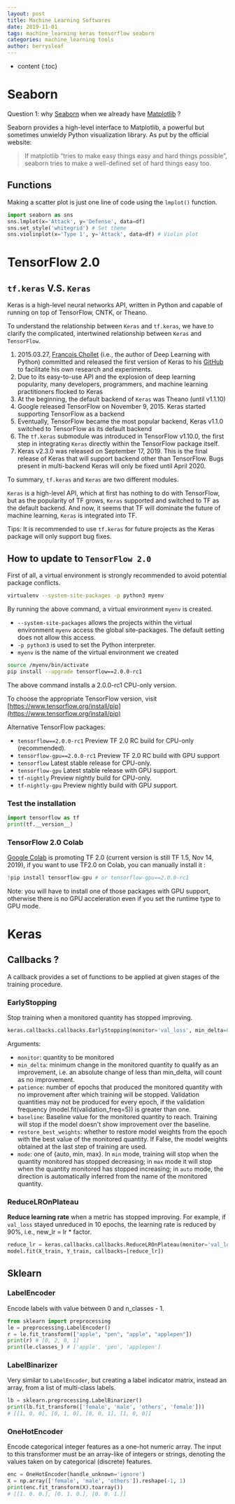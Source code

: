 ```yaml
---
layout: post
title: Machine Learning Softwares
date: 2019-11-01
tags: machine_learning keras tensorflow seaborn
categories: machine_learning tools
author: berrysleaf
---
```

* content
{:toc}

# Seaborn 

Question 1: why [Seaborn](https://seaborn.pydata.org/index.html) when we already have [Matplotlib](https://matplotlib.org) ?




Seaborn provides a high-level interface to Matplotlib, a powerful but sometimes unwieldy Python visualization library. As put by the official website:
> If matplotlib “tries to make easy things easy and hard things possible”, seaborn tries to make a well-defined set of hard things easy too.

## Functions 
Making a scatter plot is just one line of code using the `lmplot()` function.
```python
import seaborn as sns 
sns.lmplot(x='Attack', y='Defense', data=df)
sns.set_style('whitegrid') # Set theme
sns.violinplot(x='Type 1', y='Attack', data=df) # Violin plot
```


# TensorFlow 2.0 

## `tf.keras` V.S. `Keras`
Keras is a high-level neural networks API, written in Python and capable of running on top of TensorFlow, CNTK, or Theano.

To understand the relationship between `Keras` and `tf.keras`, we have to clarify the complicated, intertwined relationship between `Keras` and `TensorFlow`. 

1. 2015.03.27, [Francois Chollet](https://fchollet.com/) (i.e., the author of Deep Learning with Python) committed and released the first version of Keras to his [GitHub](https://github.com/fchollet) to facilitate his own research and experiments. 
2. Due to its easy-to-use API and the explosion of deep learning popularity, many developers, programmers, and machine learning practitioners flocked to Keras
3. At the beginning, the default backend of `Keras` was Theano (until v1.1.10)
4. Google released TensorFlow on November 9, 2015. Keras started supporting TensorFlow as a backend
5. Eventually, TensorFlow became the most popular backend, Keras v1.1.0 switched to TensorFlow as its default backend
6. The `tf.keras` submodule was introduced in TensorFlow v1.10.0, the first step in integrating `Keras` directly within the TensorFlow package itself.
7. Keras v2.3.0 was released on September 17, 2019. This is the final release of Keras that will support backend other than TensorFlow. Bugs present in multi-backend Keras will only be fixed until April 2020. 

To summary, `tf.keras` and `Keras` are two different modules. 

`Keras` is a high-level API, which at first has nothing to do with TensorFlow, but as the popularity of TF grows, `Keras` supported and switched to TF as the default backend. And now, it seems that TF will dominate the future of machine learning, `Keras` is integrated into TF. 

Tips: It is recommended to use `tf.keras` for future projects as the Keras package will only support bug fixes.

## How to update to `TensorFlow 2.0`
First of all, a virtual environment is strongly recommended to avoid potential package conflicts. 
```bash
virtualenv --system-site-packages -p python3 myenv
```
By running the above command, a virtual environment `myenv` is created. 
* `--system-site-packages` allows the projects within the virtual environment `myenv` access the global site-packages. The default setting does not allow this access.
* `-p python3` is used to set the Python interpreter.
* `myenv` is the name of the virtual environment we created

```bash
source /myenv/bin/activate
pip install --upgrade tensorflow==2.0.0-rc1
```

The above command installs a 2.0.0-rc1 CPU-only version.

To choose the appropriate TensorFlow version, visit [https://www.tensorflow.org/install/pip](https://www.tensorflow.org/install/pip)

Alternative TensorFlow packages: 

* `tensorflow==2.0.0-rc1` Preview TF 2.0 RC build for CPU-only (recommended).
* `tensorflow-gpu==2.0.0-rc1` Preview TF 2.0 RC build with GPU support
* `tensorflow` Latest stable release for CPU-only.
* `tensorflow-gpu` Latest stable release with GPU support.
* `tf-nightly` Preview nightly build for CPU-only.
* `tf-nightly-gpu` Preview nightly build with GPU support.

### Test the installation 
```Python
import tensorflow as tf
print(tf.__version__)
```

### TensorFlow 2.0 Colab
[Google Colab](https://colab.research.google.com) is promoting TF 2.0 (current version is still TF 1.5, Nov 14, 2019), if you want to use TF2.0 on Colab, you can manually install it :
```python
!pip install tensorflow-gpu # or tensorflow-gpu==2.0.0-rc1
```
Note: you will have to install one of those packages with GPU support, otherwise there is no GPU acceleration even if you set the runtime type to GPU mode.


# Keras 
## Callbacks ?
A callback provides a set of functions to be applied at given stages of the training procedure.

### EarlyStopping 
Stop training when a monitored quantity has stopped improving.
```python
keras.callbacks.callbacks.EarlyStopping(monitor='val_loss', min_delta=0, patience=0, verbose=0, mode='auto', baseline=None, restore_best_weights=False)
``` 
Arguments:
- `monitor`: quantity to be monitored 
- `min_delta`: minimum change in the monitored quantity to qualify as an improvement, i.e. an absolute change of less than min_delta, will count as no improvement.
- `patience`: number of epochs that produced the monitored quantity with no improvement after which training will be stopped. Validation quantities may not be produced for every epoch, if the validation frequency (model.fit(validation_freq=5)) is greater than one.
- `baseline`: Baseline value for the monitored quantity to reach. Training will stop if the model doesn't show improvement over the baseline.
- `restore_best_weights`: whether to restore model weights from the epoch with the best value of the monitored quantity. If False, the model weights obtained at the last step of training are used.
- `mode`: one of {auto, min, max}. In `min` mode, training will stop when the quantity monitored has stopped decreasing; in `max` mode it will stop when the quantity monitored has stopped increasing; in `auto` mode, the direction is automatically inferred from the name of the monitored quantity.

### ReduceLROnPlateau 
**Reduce learning rate** when a metric has stopped improving. For example, if `val_loss` stayed unreduced in 10 epochs, the learning rate is reduced by 90%, i.e., new_lr = lr * factor. 

```python
reduce_lr = keras.callbacks.callbacks.ReduceLROnPlateau(monitor='val_loss', factor=0.1, patience=10, verbose=0, mode='auto', min_delta=0.0001, cooldown=0, min_lr=0)
model.fit(X_train, Y_train, callbacks=[reduce_lr])
```

## Sklearn
### LabelEncoder
Encode labels with value between 0 and n_classes - 1.
```python
from sklearn import preprocessing
le = preprocessing.LabelEncoder()
r = le.fit_transform(["apple", "pen", "apple", "applepen"])
print(r) # [0, 2, 0, 1]
print(le.classes_) # ['apple', 'pen', 'applepen']
```
### LabelBinarizer
Very similar to `LabelEncoder`, but creating a label indicator matrix, instead an array, from a list of multi-class labels. 

```python
lb = sklearn.preprocessing.LabelBinarizer()
print(lb.fit_transform(['female', 'male', 'others', 'female'])) 
# [[1, 0, 0], [0, 1, 0], [0, 0, 1], [1, 0, 0]]
```

### OneHotEncoder
Encode categorical integer features as a one-hot numeric array. The input to this transformer must be an array-like of integers or strings, denoting the values taken on by categorical (discrete) features. 
```python
enc = OneHotEncoder(handle_unknown='ignore')
X = np.array(['female', 'male', 'others']).reshape(-1, 1)
print(enc.fit_transform(X).toarray())
# [[1. 0. 0.], [0. 1. 0.], [0. 0. 1.]]
```





